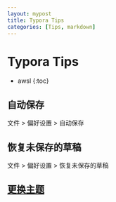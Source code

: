 ```yaml
---
layout: mypost
title: Typora Tips
categories: [Tips, markdown]
---
```

# Typora Tips

* awsl
{:toc}

## 自动保存
文件 > 偏好设置 > 自动保存

## 恢复未保存的草稿
文件 > 偏好设置 > 恢复未保存的草稿

## [更换主题](https://www.cnblogs.com/superdrew/p/12821051.html)